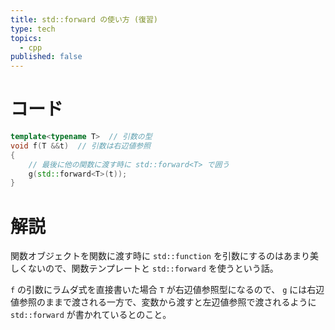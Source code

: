```yaml
---
title: std::forward の使い方 (復習)
type: tech
topics:
  - cpp
published: false
---
```


# コード

```cpp
template<typename T>  // 引数の型
void f(T &&t)  // 引数は右辺値参照
{
    // 最後に他の関数に渡す時に std::forward<T> で囲う
    g(std::forward<T>(t));
}
```

# 解説

関数オブジェクトを関数に渡す時に `std::function` を引数にするのはあまり美しくないので、関数テンプレートと `std::forward` を使うという話。

`f` の引数にラムダ式を直接書いた場合 `T` が右辺値参照型になるので、 `g` には右辺値参照のままで渡される一方で、変数から渡すと左辺値参照で渡されるように `std::forward` が書かれているとのこと。
